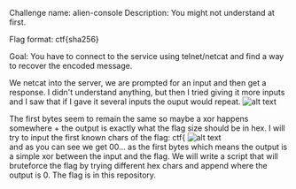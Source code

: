 Challenge name: alien-console
Description: You might not understand at first.

Flag format: ctf{sha256}

Goal: You have to connect to the service using telnet/netcat and find a way to recover the encoded message.

We netcat into the server, we are prompted for an input and then get a response. I didn't understand anything, but then I tried giving it more inputs and I saw that if I gave it several inputs the ouput would repeat.
![alt text](image.png)

The first bytes seem to remain the same so maybe a xor happens somewhere + the output is exactly what the flag size should be in hex.
I will try to input the first known chars of the flag: ctf{
![alt text](image-1.png)    
and as you can see we get 00... as the first bytes which means the output is a simple xor between the input and the flag.
We will write a script that will bruteforce the flag by trying different hex chars and append where the output is 0.
The flag is in this repository.
